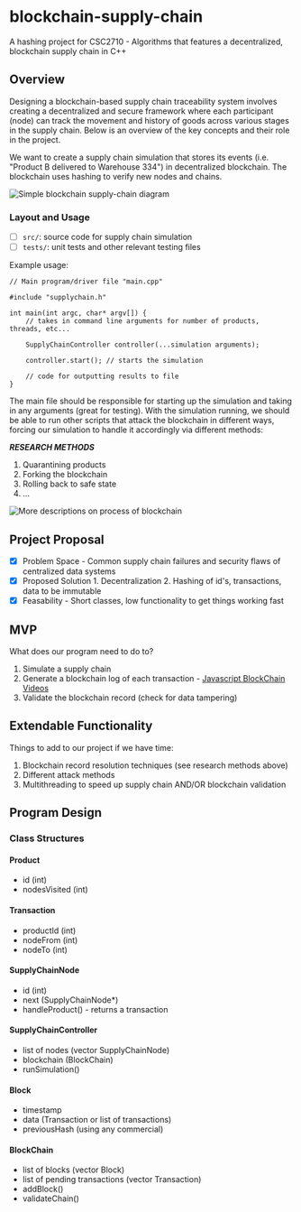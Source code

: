 # blockchain-supply-chain
A hashing project for CSC2710 - Algorithms that features a decentralized, blockchain supply chain in C++

## Overview

Designing a blockchain-based supply chain traceability system involves creating a decentralized and secure framework where each participant (node) can track the movement and history of goods across various stages in the supply chain. Below is an overview of the key concepts and their role in the project.

We want to create a supply chain simulation that stores its events (i.e. "Product B delivered to Warehouse 334") in decentralized blockchain. The blockchain uses hashing to verify new nodes and chains. 

![Simple blockchain supply-chain diagram](https://github.com/isaacdenny/decentralized-supply-chain/blob/main/research/Blockchain-in-the-supply-chain-2.png)

### Layout and Usage

- [ ] `src/`: source code for supply chain simulation
- [ ] `tests/`: unit tests and other relevant testing files

Example usage:

```
// Main program/driver file "main.cpp"

#include "supplychain.h"

int main(int argc, char* argv[]) {
    // takes in command line arguments for number of products, threads, etc...

    SupplyChainController controller(...simulation arguments);

    controller.start(); // starts the simulation

    // code for outputting results to file
}
```

The main file should be responsible for starting up the simulation and taking in any arguments (great for testing). With the simulation running, we should be able to run other scripts that attack the blockchain in different ways, forcing our simulation to handle it accordingly via different methods: 

***RESEARCH METHODS***
1. Quarantining products
2. Forking the blockchain
3. Rolling back to safe state
4. ...

![More descriptions on process of blockchain](https://github.com/isaacdenny/decentralized-supply-chain/blob/main/research/blockchain-for-supply-chain.png)

## Project Proposal

- [x] Problem Space - Common supply chain failures and security flaws of centralized data systems
- [x] Proposed Solution
      1. Decentralization
      2. Hashing of id's, transactions, data to be immutable
- [x] Feasability - Short classes, low functionality to get things working fast

## MVP

What does our program need to do to?

1. Simulate a supply chain
2. Generate a blockchain log of each transaction - [Javascript BlockChain Videos](https://www.youtube.com/watch?v=zVqczFZr124&list=PLggJAWhpyrRxKmetiP3RdTa7VAbGaXWub)
3. Validate the blockchain record (check for data tampering)


## Extendable Functionality

Things to add to our project if we have time:

1. Blockchain record resolution techniques (see research methods above)
2. Different attack methods
3. Multithreading to speed up supply chain AND/OR blockchain validation

## Program Design

### Class Structures

#### Product
- id (int)
- nodesVisited (int)

#### Transaction
- productId (int)
- nodeFrom (int)
- nodeTo (int)

#### SupplyChainNode
- id (int)
- next (SupplyChainNode*)
- handleProduct() - returns a transaction

#### SupplyChainController
- list of nodes (vector SupplyChainNode)
- blockchain (BlockChain)
- runSimulation()

#### Block
- timestamp
- data (Transaction or list of transactions)
- previousHash (using any commercial)

#### BlockChain
- list of blocks (vector Block)
- list of pending transactions (vector Transaction)
- addBlock()
- validateChain()
